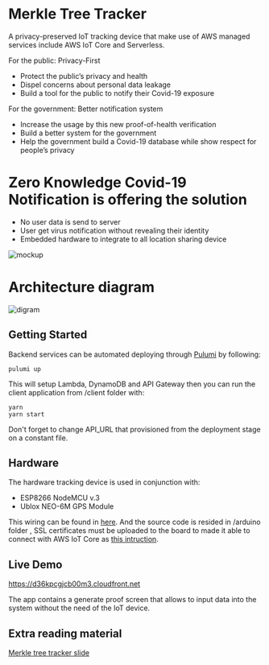 # Merkle Tree Tracker

A privacy-preserved IoT tracking device that make use of AWS managed services include AWS IoT Core and Serverless.

For the public: Privacy-First
- Protect the public’s privacy and health
- Dispel concerns about personal data leakage
- Build a tool for the public to notify their Covid-19 exposure

For the government: Better notification system
- Increase the usage by this new proof-of-health verification
- Build a better system for the government
- Help the government build a Covid-19 database while show respect for people’s privacy

# Zero Knowledge Covid-19 Notification is offering the solution
- No user data is send to server
- User get virus notification without revealing their identity
- Embedded hardware to integrate to all location sharing device

![mockup][mockup]

[mockup]: https://i.imgur.com/lBwS0Qt.png "mockup"


# Architecture diagram

![digram][diagram]

[diagram]: https://d36kpcgjcb00m3.cloudfront.net/images/tracker-1.png "Diagram"

## Getting Started

Backend services can be automated deploying through [Pulumi](https://www.pulumi.com/) by following:

```
pulumi up
```

This will setup Lambda, DynamoDB and API Gateway then you can run the client application from /client folder with:

```
yarn
yarn start
```
Don't forget to change API_URL that provisioned from the deployment stage on a constant file.


## Hardware

The hardware tracking device is used in conjunction with:

* ESP8266 NodeMCU v.3
* Ublox NEO-6M GPS Module

This wiring can be found in [here](https://iotdesignpro.com/projects/nodemcu-esp8266-gps-module-interfacing-to-display-latitude-and-longitude). And the source code is resided in /arduino folder , SSL certificates must be uploaded to the board to made it able to connect with AWS IoT Core as [this intruction](https://electronicsinnovation.com/how-to-connect-nodemcu-esp8266-with-aws-iot-core-using-arduino-ide-mqtt/).

## Live Demo

https://d36kpcgjcb00m3.cloudfront.net

The app contains a generate proof screen that allows to input data into the system without the need of the IoT device.

## Extra reading material
[Merkle tree tracker slide](https://www.slideshare.net/NAPATCHARUPHANT/merkle-tree-tracker "Merkle tree tracker")
